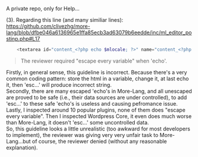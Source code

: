 A private repo, only for Help...

(3). Regarding this line (and many similiar lines): https://github.com/clivezhg/more-lang/blob/dfbe046a6136965e1ffa85ecb3ad63079b6eedde/inc/ml_editor_postinp.php#L17
```php
	<textarea id="content_<?php echo $mlocale; ?>" name="content_<?php echo $mlocale; ?>" class="ml-local-ta" style="display:none;"><?php
```
<blockquote>The reviewer required "escape every variable" when 'echo'.</blockquote>
<div style="white-space:pre-wrap">Firstly, in general sense, this guideline is incorrect. Because there's a very common coding pattern: store the html in a variable, change it, at last echo it, then 'esc...' will produce incorrect string.
Secondly, there are many escaped 'echo's in More-Lang, and all unescaped are proved to be safe (i.e., their data sources are under controlled), to add 'esc...' to these safe 'echo's is useless and causing pefromance issue.
Lastly, I inspected around 10 popular plugins, none of them does "escape every variable". Then I inspected Wordpress Core, it even does much worse than More-Lang, it doesn't 'esc...' some uncontrolled data.
So, this guideline looks a little unrealistic (too awkward for most developers to implement), the reviewer was giving very very unfair task to More-Lang...but of course, the reviewer denied (without any reasonable explanation).</div>
